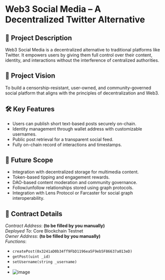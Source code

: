 # Web3 Social Media – A Decentralized Twitter Alternative

## 📄 Project Description
Web3 Social Media is a decentralized alternative to traditional platforms like Twitter. It empowers users by giving them full control over their content, identity, and interactions without the interference of centralized authorities.

## 🎯 Project Vision
To build a censorship-resistant, user-owned, and community-governed social platform that aligns with the principles of decentralization and Web3.

## 🛠️ Key Features
- Users can publish short text-based posts securely on-chain.
- Identity management through wallet address with customizable usernames.
- Public post retrieval for a transparent social feed.
- Fully on-chain record of interactions and timestamps.

## 🔭 Future Scope
- Integration with decentralized storage for multimedia content.
- Token-based tipping and engagement rewards.
- DAO-based content moderation and community governance.
- Follow/unfollow relationships stored using graph protocols.
- Integration with Lens Protocol or Farcaster for social graph interoperability.

## 📜 Contract Details
_Contract Address_: **(to be filled by you manually)**  
_Deployed To_: Core Blockchain Testnet  
_Owner Address_: **(to be filled by you manually)**  
_Functions_:
- `createPost(0x3241aD0b34ff9FbD1196ea5F9eb5F86637a013eD)`
- `getPost(uint _id)`
- `setUsername(string _username)`
-
- ![image](https://github.com/user-attachments/assets/0ce3f6a4-b283-4e76-9113-6d526ce6b4fa)

